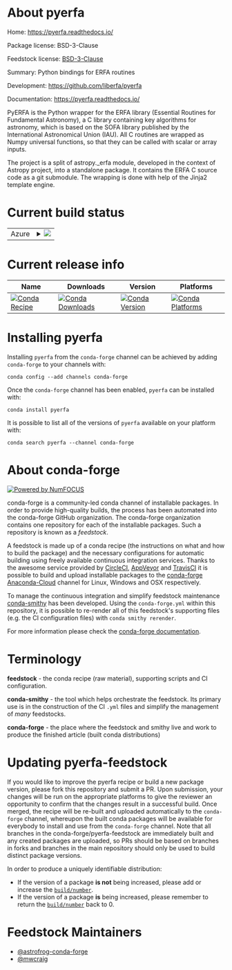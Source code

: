 About pyerfa
============

Home: https://pyerfa.readthedocs.io/

Package license: BSD-3-Clause

Feedstock license: [BSD-3-Clause](https://github.com/conda-forge/pyerfa-feedstock/blob/master/LICENSE.txt)

Summary: Python bindings for ERFA routines

Development: https://github.com/liberfa/pyerfa

Documentation: https://pyerfa.readthedocs.io/

PyERFA is the Python wrapper for the ERFA library (Essential Routines for
Fundamental Astronomy), a C library containing key algorithms for astronomy,
which is based on the SOFA library published by the International
Astronomical Union (IAU). All C routines are wrapped as Numpy universal
functions, so that they can be called with scalar or array inputs.

The project is a split of astropy._erfa module, developed in the context of
Astropy project, into a standalone package. It contains the ERFA C source
code as a git submodule. The wrapping is done with help of the Jinja2
template engine.


Current build status
====================


<table>
    
  <tr>
    <td>Azure</td>
    <td>
      <details>
        <summary>
          <a href="https://dev.azure.com/conda-forge/feedstock-builds/_build/latest?definitionId=9933&branchName=master">
            <img src="https://dev.azure.com/conda-forge/feedstock-builds/_apis/build/status/pyerfa-feedstock?branchName=master">
          </a>
        </summary>
        <table>
          <thead><tr><th>Variant</th><th>Status</th></tr></thead>
          <tbody><tr>
              <td>linux_64_python3.6.____cpython</td>
              <td>
                <a href="https://dev.azure.com/conda-forge/feedstock-builds/_build/latest?definitionId=9933&branchName=master">
                  <img src="https://dev.azure.com/conda-forge/feedstock-builds/_apis/build/status/pyerfa-feedstock?branchName=master&jobName=linux&configuration=linux_64_python3.6.____cpython" alt="variant">
                </a>
              </td>
            </tr><tr>
              <td>linux_64_python3.7.____cpython</td>
              <td>
                <a href="https://dev.azure.com/conda-forge/feedstock-builds/_build/latest?definitionId=9933&branchName=master">
                  <img src="https://dev.azure.com/conda-forge/feedstock-builds/_apis/build/status/pyerfa-feedstock?branchName=master&jobName=linux&configuration=linux_64_python3.7.____cpython" alt="variant">
                </a>
              </td>
            </tr><tr>
              <td>linux_64_python3.8.____cpython</td>
              <td>
                <a href="https://dev.azure.com/conda-forge/feedstock-builds/_build/latest?definitionId=9933&branchName=master">
                  <img src="https://dev.azure.com/conda-forge/feedstock-builds/_apis/build/status/pyerfa-feedstock?branchName=master&jobName=linux&configuration=linux_64_python3.8.____cpython" alt="variant">
                </a>
              </td>
            </tr><tr>
              <td>osx_64_python3.6.____cpython</td>
              <td>
                <a href="https://dev.azure.com/conda-forge/feedstock-builds/_build/latest?definitionId=9933&branchName=master">
                  <img src="https://dev.azure.com/conda-forge/feedstock-builds/_apis/build/status/pyerfa-feedstock?branchName=master&jobName=osx&configuration=osx_64_python3.6.____cpython" alt="variant">
                </a>
              </td>
            </tr><tr>
              <td>osx_64_python3.7.____cpython</td>
              <td>
                <a href="https://dev.azure.com/conda-forge/feedstock-builds/_build/latest?definitionId=9933&branchName=master">
                  <img src="https://dev.azure.com/conda-forge/feedstock-builds/_apis/build/status/pyerfa-feedstock?branchName=master&jobName=osx&configuration=osx_64_python3.7.____cpython" alt="variant">
                </a>
              </td>
            </tr><tr>
              <td>osx_64_python3.8.____cpython</td>
              <td>
                <a href="https://dev.azure.com/conda-forge/feedstock-builds/_build/latest?definitionId=9933&branchName=master">
                  <img src="https://dev.azure.com/conda-forge/feedstock-builds/_apis/build/status/pyerfa-feedstock?branchName=master&jobName=osx&configuration=osx_64_python3.8.____cpython" alt="variant">
                </a>
              </td>
            </tr><tr>
              <td>win_64_python3.6.____cpython</td>
              <td>
                <a href="https://dev.azure.com/conda-forge/feedstock-builds/_build/latest?definitionId=9933&branchName=master">
                  <img src="https://dev.azure.com/conda-forge/feedstock-builds/_apis/build/status/pyerfa-feedstock?branchName=master&jobName=win&configuration=win_64_python3.6.____cpython" alt="variant">
                </a>
              </td>
            </tr><tr>
              <td>win_64_python3.7.____cpython</td>
              <td>
                <a href="https://dev.azure.com/conda-forge/feedstock-builds/_build/latest?definitionId=9933&branchName=master">
                  <img src="https://dev.azure.com/conda-forge/feedstock-builds/_apis/build/status/pyerfa-feedstock?branchName=master&jobName=win&configuration=win_64_python3.7.____cpython" alt="variant">
                </a>
              </td>
            </tr><tr>
              <td>win_64_python3.8.____cpython</td>
              <td>
                <a href="https://dev.azure.com/conda-forge/feedstock-builds/_build/latest?definitionId=9933&branchName=master">
                  <img src="https://dev.azure.com/conda-forge/feedstock-builds/_apis/build/status/pyerfa-feedstock?branchName=master&jobName=win&configuration=win_64_python3.8.____cpython" alt="variant">
                </a>
              </td>
            </tr>
          </tbody>
        </table>
      </details>
    </td>
  </tr>
</table>

Current release info
====================

| Name | Downloads | Version | Platforms |
| --- | --- | --- | --- |
| [![Conda Recipe](https://img.shields.io/badge/recipe-pyerfa-green.svg)](https://anaconda.org/conda-forge/pyerfa) | [![Conda Downloads](https://img.shields.io/conda/dn/conda-forge/pyerfa.svg)](https://anaconda.org/conda-forge/pyerfa) | [![Conda Version](https://img.shields.io/conda/vn/conda-forge/pyerfa.svg)](https://anaconda.org/conda-forge/pyerfa) | [![Conda Platforms](https://img.shields.io/conda/pn/conda-forge/pyerfa.svg)](https://anaconda.org/conda-forge/pyerfa) |

Installing pyerfa
=================

Installing `pyerfa` from the `conda-forge` channel can be achieved by adding `conda-forge` to your channels with:

```
conda config --add channels conda-forge
```

Once the `conda-forge` channel has been enabled, `pyerfa` can be installed with:

```
conda install pyerfa
```

It is possible to list all of the versions of `pyerfa` available on your platform with:

```
conda search pyerfa --channel conda-forge
```


About conda-forge
=================

[![Powered by NumFOCUS](https://img.shields.io/badge/powered%20by-NumFOCUS-orange.svg?style=flat&colorA=E1523D&colorB=007D8A)](http://numfocus.org)

conda-forge is a community-led conda channel of installable packages.
In order to provide high-quality builds, the process has been automated into the
conda-forge GitHub organization. The conda-forge organization contains one repository
for each of the installable packages. Such a repository is known as a *feedstock*.

A feedstock is made up of a conda recipe (the instructions on what and how to build
the package) and the necessary configurations for automatic building using freely
available continuous integration services. Thanks to the awesome service provided by
[CircleCI](https://circleci.com/), [AppVeyor](https://www.appveyor.com/)
and [TravisCI](https://travis-ci.com/) it is possible to build and upload installable
packages to the [conda-forge](https://anaconda.org/conda-forge)
[Anaconda-Cloud](https://anaconda.org/) channel for Linux, Windows and OSX respectively.

To manage the continuous integration and simplify feedstock maintenance
[conda-smithy](https://github.com/conda-forge/conda-smithy) has been developed.
Using the ``conda-forge.yml`` within this repository, it is possible to re-render all of
this feedstock's supporting files (e.g. the CI configuration files) with ``conda smithy rerender``.

For more information please check the [conda-forge documentation](https://conda-forge.org/docs/).

Terminology
===========

**feedstock** - the conda recipe (raw material), supporting scripts and CI configuration.

**conda-smithy** - the tool which helps orchestrate the feedstock.
                   Its primary use is in the construction of the CI ``.yml`` files
                   and simplify the management of *many* feedstocks.

**conda-forge** - the place where the feedstock and smithy live and work to
                  produce the finished article (built conda distributions)


Updating pyerfa-feedstock
=========================

If you would like to improve the pyerfa recipe or build a new
package version, please fork this repository and submit a PR. Upon submission,
your changes will be run on the appropriate platforms to give the reviewer an
opportunity to confirm that the changes result in a successful build. Once
merged, the recipe will be re-built and uploaded automatically to the
`conda-forge` channel, whereupon the built conda packages will be available for
everybody to install and use from the `conda-forge` channel.
Note that all branches in the conda-forge/pyerfa-feedstock are
immediately built and any created packages are uploaded, so PRs should be based
on branches in forks and branches in the main repository should only be used to
build distinct package versions.

In order to produce a uniquely identifiable distribution:
 * If the version of a package **is not** being increased, please add or increase
   the [``build/number``](https://conda.io/docs/user-guide/tasks/build-packages/define-metadata.html#build-number-and-string).
 * If the version of a package **is** being increased, please remember to return
   the [``build/number``](https://conda.io/docs/user-guide/tasks/build-packages/define-metadata.html#build-number-and-string)
   back to 0.

Feedstock Maintainers
=====================

* [@astrofrog-conda-forge](https://github.com/astrofrog-conda-forge/)
* [@mwcraig](https://github.com/mwcraig/)


<!-- dummy commit to enable rerendering -->

